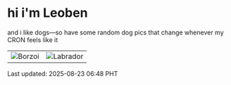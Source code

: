 # hi i'm Leoben

and i like dogs—so have some random dog pics that change whenever my CRON feels like it

|  |  |
|--------|----------|
| ![Borzoi](https://random-dog-vercel.vercel.app/api/random-borzoi?v=1755902887) | ![Labrador](https://random-dog-vercel.vercel.app/api/random-labrador?v=1755902887) |

Last updated: 2025-08-23 06:48 PHT
